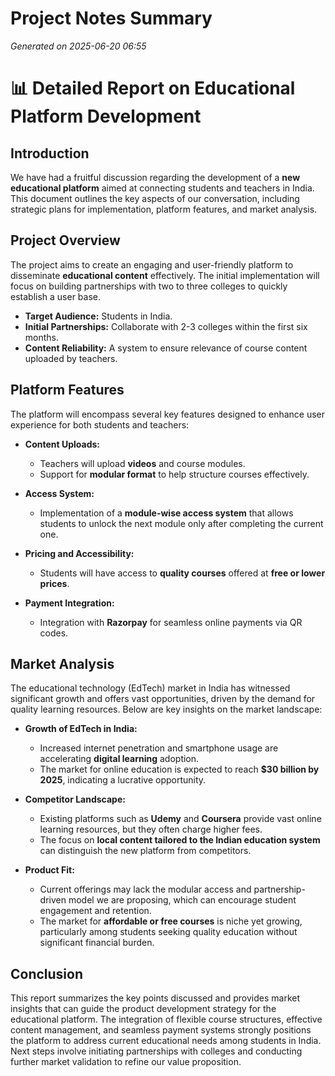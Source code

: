 # Project Notes Summary

*Generated on 2025-06-20 06:55*

# 📊 Detailed Report on Educational Platform Development

## **Introduction**
We have had a fruitful discussion regarding the development of a **new educational platform** aimed at connecting students and teachers in India. This document outlines the key aspects of our conversation, including strategic plans for implementation, platform features, and market analysis.

## **Project Overview**
The project aims to create an engaging and user-friendly platform to disseminate **educational content** effectively. The initial implementation will focus on building partnerships with two to three colleges to quickly establish a user base.

- **Target Audience:** Students in India.
- **Initial Partnerships:** Collaborate with 2-3 colleges within the first six months.
- **Content Reliability:** A system to ensure relevance of course content uploaded by teachers.

## **Platform Features**
The platform will encompass several key features designed to enhance user experience for both students and teachers:

- **Content Uploads:**
  - Teachers will upload **videos** and course modules.
  - Support for **modular format** to help structure courses effectively.

- **Access System:**
  - Implementation of a **module-wise access system** that allows students to unlock the next module only after completing the current one.

- **Pricing and Accessibility:**
  - Students will have access to **quality courses** offered at **free or lower prices**.

- **Payment Integration:**
  - Integration with **Razorpay** for seamless online payments via QR codes.

## **Market Analysis**
The educational technology (EdTech) market in India has witnessed significant growth and offers vast opportunities, driven by the demand for quality learning resources. Below are key insights on the market landscape:

- **Growth of EdTech in India:**
  - Increased internet penetration and smartphone usage are accelerating **digital learning** adoption.
  - The market for online education is expected to reach **$30 billion by 2025**, indicating a lucrative opportunity.

- **Competitor Landscape:**
  - Existing platforms such as **Udemy** and **Coursera** provide vast online learning resources, but they often charge higher fees.
  - The focus on **local content tailored to the Indian education system** can distinguish the new platform from competitors.

- **Product Fit:**
  - Current offerings may lack the modular access and partnership-driven model we are proposing, which can encourage student engagement and retention.
  - The market for **affordable or free courses** is niche yet growing, particularly among students seeking quality education without significant financial burden.

## **Conclusion**
This report summarizes the key points discussed and provides market insights that can guide the product development strategy for the educational platform. The integration of flexible course structures, effective content management, and seamless payment systems strongly positions the platform to address current educational needs among students in India. Next steps involve initiating partnerships with colleges and conducting further market validation to refine our value proposition.